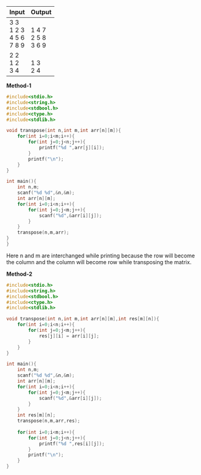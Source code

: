 
| Input                           | Output                      |
| ------------------------------- | --------------------------- |
| 3 3 <br>1 2 3<br>4 5 6<br>7 8 9 | <br>1 4 7<br>2 5 8<br>3 6 9 |
| 2 2<br>1 2<br>3 4               | <br>1 3<br>2 4              |
**Method-1**
```c
#include<stdio.h>
#include<string.h>
#include<stdbool.h>
#include<ctype.h>
#include<stdlib.h>

void transpose(int n,int m,int arr[n][m]){
    for(int i=0;i<m;i++){
        for(int j=0;j<n;j++){
            printf("%d ",arr[j][i]);
        }
        printf("\n");
    }
}

int main(){
    int n,m;
    scanf("%d %d",&n,&m);
    int arr[n][m];
    for(int i=0;i<n;i++){
        for(int j=0;j<m;j++){
            scanf("%d",&arr[i][j]);
        }
    }
    transpose(n,m,arr);
}
}
```

Here n and m are interchanged while printing because the row will become the column and the column will become row while transposing the matrix.

**Method-2**
```c
#include<stdio.h>
#include<string.h>
#include<stdbool.h>
#include<ctype.h>
#include<stdlib.h>

void transpose(int n,int m,int arr[n][m],int res[m][n]){
    for(int i=0;i<n;i++){
        for(int j=0;j<m;j++){
            res[j][i] = arr[i][j];
        }
    }
}

int main(){
    int n,m;
    scanf("%d %d",&n,&m);
    int arr[n][m];
    for(int i=0;i<n;i++){
        for(int j=0;j<m;j++){
            scanf("%d",&arr[i][j]);
        }
    }
    int res[m][n];
    transpose(n,m,arr,res);
    
    for(int i=0;i<m;i++){
        for(int j=0;j<n;j++){
            printf("%d ",res[i][j]);
        }
        printf("\n");
    }
}
```

